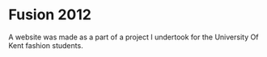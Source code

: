 # Fusion 2012

A website was made as a part of a project I undertook for the University Of Kent fashion students.
